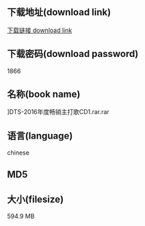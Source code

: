 ## 下载地址(download link)
[下载链接 download link](https://voluble-croquembouche-d321dc.netlify.app/?s=%5DDTS-2016%E5%B9%B4%E5%BA%A6%E7%95%85%E9%94%80%E4%B8%BB%E6%89%93%E6%AD%8CCD1.rar)

## 下载密码(download password)
1866

## 名称(book name)
]DTS-2016年度畅销主打歌CD1.rar.rar

## 语言(language)
chinese

## MD5


## 大小(filesize)
594.9 MB
